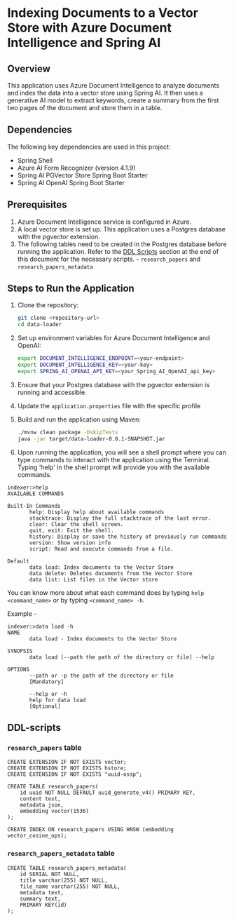 # Indexing Documents to a Vector Store with Azure Document Intelligence and Spring AI

## Overview
This application uses Azure Document Intelligence to analyze documents and index the data into a vector store using Spring AI. It then uses a generative AI model to extract keywords, create a summary from the first two pages of the document and store them in a table.

## Dependencies
The following key dependencies are used in this project:

- Spring Shell
- Azure AI Form Recognizer (version 4.1.9)
- Spring AI PGVector Store Spring Boot Starter
- Spring AI OpenAI Spring Boot Starter


## Prerequisites
1. Azure Document Intelligence service is configured in Azure.
2. A local vector store is set up. This application uses a Postgres database with the pgvector extension.
3. The following tables need to be created in the Postgres database before running the application. Refer to the [DDL Scripts](#ddl-scripts) section at the end of this document for the necessary scripts.
       - `research_papers` and `research_papers_metadata`

## Steps to Run the Application
1. Clone the repository:
    ```sh
    git clone <repository-url>
    cd data-loader
    ```

2. Set up environment variables for Azure Document Intelligence and OpenAI:
    ```sh
    export DOCUMENT_INTELLIGENCE_ENDPOINT=<your-endpoint>
    export DOCUMENT_INTELLIGENCE_KEY=<your-key>
    export SPRING_AI_OPENAI_API_KEY=<your_Spring_AI_OpenAI_api_key>
    ```

3. Ensure that your Postgres database with the pgvector extension is running and accessible.

4. Update the `application.properties` file with the specific profile

5. Build and run the application using Maven:
    ```sh
    ./mvnw clean package -DskipTests
    java -jar target/data-loader-0.0.1-SNAPSHOT.jar
    ```

6. Upon running the application, you will see a shell prompt where you can type commands to interact with the application using the Terminal. Typing 'help' in the shell prompt will provide you with the available commands.
```
indexer:>help
AVAILABLE COMMANDS

Built-In Commands
       help: Display help about available commands
       stacktrace: Display the full stacktrace of the last error.
       clear: Clear the shell screen.
       quit, exit: Exit the shell.
       history: Display or save the history of previously run commands
       version: Show version info
       script: Read and execute commands from a file.

Default
       data load: Index documents to the Vector Store
       data delete: Deletes documents from the Vector Store
       data list: List files in the Vector store
```

You can know more about what each command does by typing ```help <command_name>``` or by typing ```<command_name> -h```.

Example -
```
indexer:>data load -h
NAME
       data load - Index documents to the Vector Store

SYNOPSIS
       data load [--path the path of the directory or file] --help

OPTIONS
       --path or -p the path of the directory or file
       [Mandatory]

       --help or -h
       help for data load
       [Optional]
```
## DDL-scripts

### `research_papers` table

```
CREATE EXTENSION IF NOT EXISTS vector;
CREATE EXTENSION IF NOT EXISTS hstore;
CREATE EXTENSION IF NOT EXISTS "uuid-ossp";

CREATE TABLE research_papers(
    id uuid NOT NULL DEFAULT uuid_generate_v4() PRIMARY KEY,
    content text,
    metadata json,
    embedding vector(1536)
);

CREATE INDEX ON research_papers USING HNSW (embedding vector_cosine_ops);
```

### `research_papers_metadata` table

```
CREATE TABLE research_papers_metadata(
    id SERIAL NOT NULL,
    title varchar(255) NOT NULL,
    file_name varchar(255) NOT NULL,
    metadata text,
    summary text,
    PRIMARY KEY(id)
);
```